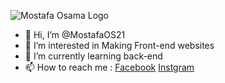 ![Mostafa Osama Logo](https://lh3.googleusercontent.com/Ew0IWTepYNCLnSMGSedKzejjz2FjXk6VkJG_OQTB4c17KMrZjKiuXdMupDOdqqjr7EC8qApcQpTu3wRW_07ApIOA8R8B5BLRZe9AjXMsDp415WPt6u-R_TiDQsESusOnoghwPwChNJgb18G7mBdZtSLfDuTIGzCyxljcf42p-ab5_pNeU1XNT3j3KdCc7PmhQvIKDwYEKSp86FDsBTCnFvuwyf5h4yfbdnui4UdwmpYWo7nBZOBwIxgySrh5Zm5-SHJF5WSNGg8p3GhzE6rolf2XepbmYI1lhbp0zVHsHVVFg1yV0k0ogNSWWcUvvDBYYxgQyXUmlcBFJn8hNI5Au2yLznujqrKRaq2Qmo5hvBaXeJERGuWjJML3O422q3Q47jxH1oCF3SqtBLRbHUz0pXhrbYBB1oZJFsD2GIoExPysEg_Yxbx3KjffZ-xYA6VMHGUCVVsJX16v0jSOuKBtontSCmdVUBCw5ygzNoZmKE74bfPY3NzUzUi_-uuozFgSm5ZI3VZZ2cvotmBg9FeUynQcEIohEJjDfP-wepAr7DaI7jDviQ2L_FK1ZVpCYrYDT9V81VT0RqUxX1DkiDgmB4UD1rkEEA2bXv5oMH0N_2zMW39mpV8rDBmyrunrwBLm2aTPiTR59fAM-4fU6zveS0-EnTIz43C9cjZtMow3ZNfDppJxySU4ba9mQHw7u_fIYZgBCRp4ExxFshspIRTz_XswAXruPv8vUCkB26OFSxocPKnYcDjed838gKokv_0PNmO3FlKb1YRhxcM0SkDI-SrJ9ECoBb1uF5QxOc4iep9VaQQiUgbF8QFWAPICwO5nfjAkaUoyanC1izI9FDWMRoxWtmMpeLxCsk-C2t9C=w815-h312-no?authuser=0 "My Logo")
- 👋 Hi, I’m @MostafaOS21
- 👀 I’m interested in Making Front-end websites
- 🌱 I’m currently learning back-end
- 📫 How to reach me : [Facebook](https://www.facebook.com/mostaf.osama95/) [Instgram](https://www.instagram.com/mostafa.os1/)

